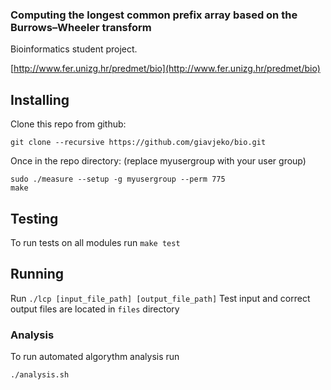 ### Computing the longest common prefix array based on the Burrows–Wheeler transform

Bioinformatics student project.

[http://www.fer.unizg.hr/predmet/bio](http://www.fer.unizg.hr/predmet/bio)

## Installing

Clone this repo from github:

```
git clone --recursive https://github.com/giavjeko/bio.git
```

Once in the repo directory:
(replace myusergroup with your user group)
```
sudo ./measure --setup -g myusergroup --perm 775
make
```

## Testing

To run tests on all modules run ```make test```

## Running

Run ```./lcp [input_file_path] [output_file_path]```
Test input and correct output files are located in ```files``` directory

### Analysis

To run automated algorythm analysis run
```
./analysis.sh
```

